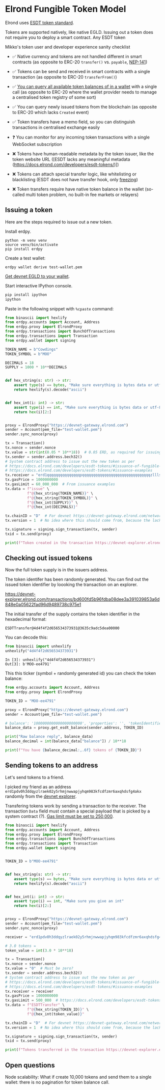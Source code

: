# Elrond Fungible Token Model

Elrond uses [ESDT token standard](https://docs.elrond.com/developers/esdt-tokens/).

Tokens are supported natively, like native EGLD. Issuing out a token does not require you to deploy a smart contract. Any ESDT token 

Mikko's token user and developer experience sanity checklist

* ✅ Native currency and tokens are not handled different in smart contracts (as opposite to ERC-20 `transfer()` vs. `payable`, [NEP-141](https://github.com/near/NEPs/discussions/146))

* ✅ Tokens can be send and received in smart contracts with a single transaction (as opposite to ERC-20 `transferFrom()`)

* ✅ [You can query all available token balances of in a wallet](https://docs.elrond.com/developers/esdt-tokens/#get-all-esdt-tokens-for-an-address) with a single call (as opposite to ERC-20 where the wallet provider needs to manage a centralised token registry of some sort)

* ✅ You can query newly issued tokens from the blockchain (as opposite to ERC-20 which lacks `Created` event)

* ✅ Token transfers have a memo field, so you can distinguish transactions in centralised exchange easily 

* ❓ You can monitor for any incoming token transactions with a single WebSocket subscription

* ❌ Tokens have human-readable metadata by the token issuer, like the token website URL ([ESDT lacks any meaningful metadata (https://docs.elrond.com/developers/esdt-tokens/)])

* ❌ Tokens can attach special transfer logic, like whitelisting or blacklisting (ESDT does not have transfer hook, only [freezing](https://docs.elrond.com/developers/esdt-tokens/#freezing-and-unfreezing))
 
* ❌ Token transfers require have native token balance in the wallet (so-called multi token problem, no built-in fee markets or relayers)

## Issuing a token

Here are the steps required to issue out a new token.

Install erdpy.

```shell
python -m venv venv
source venv/bin/activate
pip install erdpy
```

Create a test wallet:

```shell
erdpy wallet derive test-wallet.pem
```

[Get devnet EGLD to your wallet](https://r3d4.fr/elrond/testnet/index.php).

Start interactive IPython console.

```python
pip install ipython
ipython
```

Paste in the following snippet with `%cpaste` command:

```python
from binascii import hexlify
from erdpy.accounts import Account, Address
from erdpy.proxy import ElrondProxy
from erdpy.transactions import BunchOfTransactions
from erdpy.transactions import Transaction
from erdpy.wallet import signing

TOKEN_NAME = b"Cowdings"
TOKEN_SYMBOL = b"MOO"

DECIMALS = 18
SUPPLY = 1000 * 10**DECIMALS


def hex_string(s: str) -> str:
    assert type(s) == bytes, "Make sure everything is bytes data or utf-8 encoded"
    return hexlify(s).decode("ascii")


def hex_int(i: int) -> str:
    assert type(i) == int, "Make sure everything is bytes data or utf-8 encoded"
    return hex(i)[2:]


proxy = ElrondProxy("https://devnet-gateway.elrond.com")
sender = Account(pem_file="test-wallet.pem")
sender.sync_nonce(proxy)

tx = Transaction()
tx.nonce = sender.nonce
tx.value = str(int(0.05 * 10**18))  # 0.05 ERD, as required for issuing a token according to the documentation
tx.sender = sender.address.bech32()
# System contract address to issue out the new token as per
# https://docs.elrond.com/developers/esdt-tokens/#issuance-of-fungible-esdt-tokens
# https://docs.elrond.com/developers/esdt-tokens/#issuance-examples
tx.receiver = "erd1qqqqqqqqqqqqqqqpqqqqqqqqqqqqqqqqqqqqqqqqqqqqqqqzllls8a5w6u"
tx.gasPrice = 1000000000
tx.gasLimit = 60_000_000  # From issuance examples
tx.data = f"issue" \
          f"@{hex_string(TOKEN_NAME)}" \
          f"@{hex_string(TOKEN_SYMBOL)}" \
          f"@{hex_int(SUPPLY)}" \
          f"@{hex_int(DECIMALS)}" 

tx.chainID = "D"  # For devnet https://devnet-gateway.elrond.com/network/config
tx.version = 1  # No idea where this should come from, because the lack of documentation

tx.signature = signing.sign_transaction(tx, sender)
txid = tx.send(proxy)

print(f"Token created in the transaction https://devnet-explorer.elrond.com/transactions/{txid}")
```

## Checking out issued tokens

Now the full token supply is in the issuers address.

The token identifer has been randomly generated. You can find out the issued token identifier by loooking the transaction on an explorer. 

https://devnet-explorer.elrond.com/transactions/bd600fd5b96fdba08dee3a391039853a6d848e0a05622fad96d9489738c975e1

The initial transfer of the supply contains the token identifier in the hexadecimal format:

```
ESDTTransfer@4d4f4f2d656534373931@3635c9adc5dea00000
```

You can decode this:

```python
from binascii import unhexlify
unhexlify("4d4f4f2d656534373931")
```

```
In [3]: unhexlify("4d4f4f2d656534373931")
Out[3]: b'MOO-ee4791'
```

This this ticker (symbol + randomly generated id) you can check the token balance:

```python
from erdpy.accounts import Account, Address
from erdpy.proxy import ElrondProxy

TOKEN_ID = "MOO-ee4791"

proxy = ElrondProxy("https://devnet-gateway.elrond.com")
sender = Account(pem_file="test-wallet.pem")

# balance': '1000000000000000000000', 'properties': '', 'tokenIdentifier': 'MOO-ee4791'}
balance_data = proxy.get_esdt_balance(sender.address, TOKEN_ID)

print("Raw balance reply", balance_data)
balance_decimal = int(balance_data["balance"]) / 10**18

print(f"You have {balance_decimal:,.6f} tokens of {TOKEN_ID}")
```

## Sending tokens to an address

Let's send tokens to a friend.

I picked my friend as an address `erd1pdv0h3ddqyzlraek02y5rhmjnwwapjyhqm983kfcdfzmr6axqhdsfg4akx` randomly from the [devnet explorer](https://devnet-explorer.elrond.com).

Transfering tokens work by sending a transaction to the receiver.
The transaction `Data` field must contain a special payload that is picked by a system contract (?). [Gas limit must be set to 250,000](https://docs.elrond.com/developers/esdt-tokens/#transfers).

```python
from binascii import hexlify
from erdpy.accounts import Account, Address
from erdpy.proxy import ElrondProxy
from erdpy.transactions import BunchOfTransactions
from erdpy.transactions import Transaction
from erdpy.wallet import signing


TOKEN_ID = b"MOO-ee4791"


def hex_string(s: str) -> str:
    assert type(s) == bytes, "Make sure everything is bytes data or utf-8 encoded"
    return hexlify(s).decode("ascii")


def hex_int(i: int) -> str:
    assert type(i) == int, "Make sure you give an int"
    return hex(i)[2:]


proxy = ElrondProxy("https://devnet-gateway.elrond.com")
sender = Account(pem_file="test-wallet.pem")
sender.sync_nonce(proxy)

receiver = "erd1pdv0h3ddqyzlraek02y5rhmjnwwapjyhqm983kfcdfzmr6axqhdsfg4akx"

# 3.0 tokens = 
token_value = int(3.0 * 10**18)

tx = Transaction()
tx.nonce = sender.nonce
tx.value = "0"  # Must be zero?
tx.sender = sender.address.bech32()
# System contract address to issue out the new token as per
# https://docs.elrond.com/developers/esdt-tokens/#issuance-of-fungible-esdt-tokens
# https://docs.elrond.com/developers/esdt-tokens/#issuance-examples
tx.receiver = receiver
tx.gasPrice = 1000000000
tx.gasLimit = 500_000  # https://docs.elrond.com/developers/esdt-tokens/#transfers
tx.data = f"ESDTTransfer" \
          f"@{hex_string(TOKEN_ID)}" \
          f"@{hex_int(token_value)}"

tx.chainID = "D"  # For devnet https://devnet-gateway.elrond.com/network/config
tx.version = 1  # No idea where this should come from, because the lack of documentation

tx.signature = signing.sign_transaction(tx, sender)
txid = tx.send(proxy)

print(f"Tokens transferred in the transaction https://devnet-explorer.elrond.com/transactions/{txid}")
```

## Open questions

Node scalability: What if create 10,000 tokens and send them to a single wallet: there is no pagination for token balance call.
